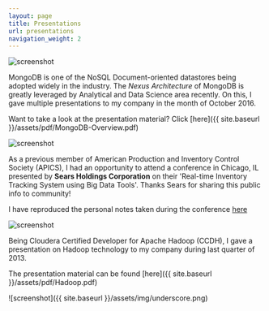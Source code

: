 ```yaml
---
layout: page
title: Presentations
url: presentations
navigation_weight: 2
---
```


![screenshot]({{site.baseurl}}/assets/img/underscore.png)

MongoDB is one of the NoSQL Document-oriented datastores being adopted widely in the industry. The _Nexus Architecture_ of MongoDB is greatly leveraged by Analytical and Data Science area recently. On this, I gave multiple presentations to my company in the month of October 2016.

Want to take a look at the presentation material? Click [here]({{ site.baseurl }}/assets/pdf/MongoDB-Overview.pdf)

![screenshot]({{site.baseurl}}/assets/img/underscore.png)

As a previous member of American Production and Inventory Control Society (APICS), I had an opportunity to attend a conference in Chicago, IL presented by <b>Sears Holdings Corporation</b> on their 'Real-time Inventory Tracking System using Big Data Tools'. Thanks Sears for sharing this public info to community! 

I have reproduced the personal notes taken during the conference [here]({{site.baseurl}}/assets/pdf/SearsCorp.pdf)

![screenshot]({{site.baseurl}}/assets/img/underscore.png)

Being Cloudera Certified Developer for Apache Hadoop (CCDH), I gave a presentation on Hadoop technology to my company during last quarter of 2013.

The presentation material can be found [here]({{ site.baseurl }}/assets/pdf/Hadoop.pdf)

![screenshot]({{ site.baseurl }}/assets/img/underscore.png)
